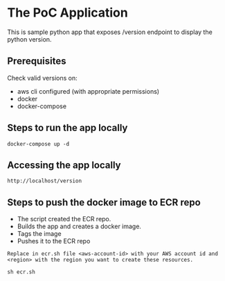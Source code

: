 # The PoC Application #

This is sample python app that exposes /version endpoint to display the python version.

## Prerequisites

Check valid versions on:
* aws cli configured (with appropriate permissions)
* docker
* docker-compose 


## Steps to run the app locally

```
docker-compose up -d 
```

## Accessing the app locally

```
http://localhost/version
```

## Steps to push the docker image to ECR repo

* The script created the ECR repo.
* Builds the app and creates a docker image.
* Tags the image
* Pushes it to the ECR repo

```
Replace in ecr.sh file <aws-account-id> with your AWS account id and <region> with the region you want to create these resources.

sh ecr.sh
```





